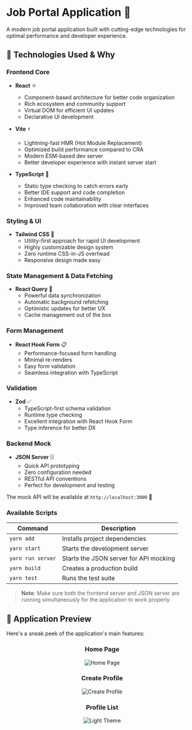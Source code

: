 # Job Portal Application 🎯

A modern job portal application built with cutting-edge technologies for optimal performance and developer experience.

## 🚀 Technologies Used & Why

### Frontend Core

- **React** ⚛️

  - Component-based architecture for better code organization
  - Rich ecosystem and community support
  - Virtual DOM for efficient UI updates
  - Declarative UI development

- **Vite** ⚡

  - Lightning-fast HMR (Hot Module Replacement)
  - Optimized build performance compared to CRA
  - Modern ESM-based dev server
  - Better developer experience with instant server start

- **TypeScript** 📝
  - Static type checking to catch errors early
  - Better IDE support and code completion
  - Enhanced code maintainability
  - Improved team collaboration with clear interfaces

### Styling & UI

- **Tailwind CSS** 🎨
  - Utility-first approach for rapid UI development
  - Highly customizable design system
  - Zero runtime CSS-in-JS overhead
  - Responsive design made easy

### State Management & Data Fetching

- **React Query** 🔄
  - Powerful data synchronization
  - Automatic background refetching
  - Optimistic updates for better UX
  - Cache management out of the box

### Form Management

- **React Hook Form** 📋
  - Performance-focused form handling
  - Minimal re-renders
  - Easy form validation
  - Seamless integration with TypeScript

### Validation

- **Zod** ✅
  - TypeScript-first schema validation
  - Runtime type checking
  - Excellent integration with React Hook Form
  - Type inference for better DX

### Backend Mock

- **JSON Server** 🗄️
  - Quick API prototyping
  - Zero configuration needed
  - RESTful API conventions
  - Perfect for development and testing

The mock API will be available at `http://localhost:3000` 🔌

### Available Scripts

| Command           | Description                            |
| ----------------- | -------------------------------------- |
| `yarn add`        | Installs project dependencies          |
| `yarn start`      | Starts the development server          |
| `yarn run server` | Starts the JSON server for API mocking |
| `yarn build`      | Creates a production build             |
| `yarn test`       | Runs the test suite                    |

> **Note**: Make sure both the frontend server and JSON server are running simultaneously for the application to work properly.

## 📸 Application Preview

Here's a sneak peek of the application's main features:

<div align="center">

### Home Page

![Home Page](./public/dark1.png)

### Create Profile

![Create Profile](./public/dark2.png)

### Profile List

![Light Theme](./public/light1.png)

</div>
